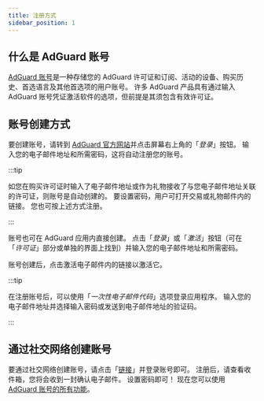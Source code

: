 ```yaml
---
title: 注册方式
sidebar_position: 1
---
```


## 什么是 AdGuard 账号

[AdGuard 账号](https://adguardaccount.com/)是一种存储您的 AdGuard 许可证和订阅、活动的设备、购买历史、首选语言及其他首选项的用户账号。 许多 AdGuard 产品具有通过输入 AdGuard 账号凭证激活软件的选项，但前提是其须包含有效许可证。

## 账号创建方式

要创建账号，请转到 [AdGuard 官方网站](https://adguard.com/welcome.html)并点击屏幕右上角的「*登录*」按钮。 输入您的电子邮件地址和所需密码，这将自动注册您的账号。

:::tip

如您在购买许可证时输入了电子邮件地址或作为礼物接收了与您电子邮件地址关联的许可证，则账号是自动创建的。 要设置密码，用户可打开交易或礼物邮件内的链接。 您也可按上述方式注册。

:::

账号也可在 AdGuard 应用内直接创建。 点击「*登录*」或「*激活*」按钮（可在「*许可证*」部分或单独的界面上找到）并输入您的电子邮件地址和所需密码。

账号创建后，点击激活电子邮件内的链接以激活它。

:::tip

在注册账号后，可以使用「*一次性电子邮件代码*」选项登录应用程序。 输入您的电子邮件地址并选择输入密码或发送到电子邮件地址的验证码。

:::

## 通过社交网络创建账号

要通过社交网络创建账号，请点击「[链接](https://auth.adguardaccount.com/login.html)」并登录账号即可。 注册后，请查看收件箱，您将会收到一封确认电子邮件。 设置密码即可！ 现在您可以使用 [AdGuard 账号的所有功能](https://adguard.com/kb/general/account/features/)。
